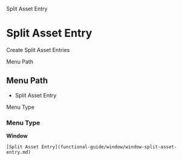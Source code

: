 
Split Asset Entry
# Split Asset Entry


Create Split Asset Entries

Menu Path
## Menu Path



- Split Asset Entry

Menu Type
### Menu Type

**Window**


```
[Split Asset Entry](functional-guide/window/window-split-asset-entry.md)
```